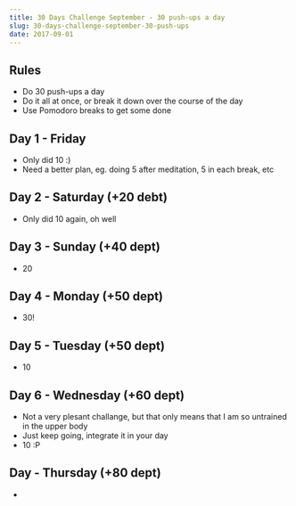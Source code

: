 ```yaml
---
title: 30 Days Challenge September - 30 push-ups a day
slug: 30-days-challenge-september-30-push-ups
date: 2017-09-01
---
```


## Rules

- Do 30 push-ups a day
- Do it all at once, or break it down over the course of the day
- Use Pomodoro breaks to get some done


## Day 1 - Friday

- Only did 10 :)
- Need a better plan, eg. doing 5 after meditation, 5 in each break, etc

## Day 2 - Saturday (+20 debt)

- Only did 10 again, oh well

## Day 3 - Sunday (+40 dept)

- 20

## Day 4 - Monday (+50 dept)

- 30!

## Day 5 - Tuesday (+50 dept)

- 10

## Day 6 - Wednesday (+60 dept)

- Not a very plesant challange, but that only means that I am so untrained in
  the upper body
- Just keep going, integrate it in your day
- 10 :P

## Day - Thursday (+80 dept)

-
